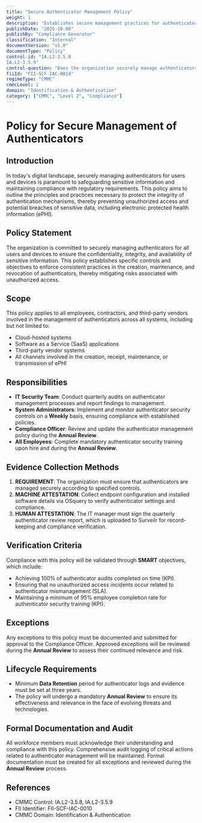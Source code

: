 ```yaml
---
title: "Secure Authenticator Management Policy"
weight: 1
description: "Establishes secure management practices for authenticators to protect sensitive information and ensure compliance with regulatory requirements."
publishDate: "2025-10-08"
publishBy: "Compliance Generator"
classification: "Internal"
documentVersion: "v1.0"
documentType: "Policy"
control-id: "IA.L2-3.5.8
IA.L2-3.5.9"
control-question: "Does the organization securely manage authenticators for users and devices?"
fiiId: "FII-SCF-IAC-0010"
regimeType: "CMMC"
cmmcLevel: 2
domain: "Identification & Authentication"
category: ["CMMC", "Level 2", "Compliance"]
---
```


# Policy for Secure Management of Authenticators

## Introduction
In today's digital landscape, securely managing authenticators for users and devices is paramount to safeguarding sensitive information and maintaining compliance with regulatory requirements. This policy aims to outline the principles and practices necessary to protect the integrity of authentication mechanisms, thereby preventing unauthorized access and potential breaches of sensitive data, including electronic protected health information (ePHI).

## Policy Statement
The organization is committed to securely managing authenticators for all users and devices to ensure the confidentiality, integrity, and availability of sensitive information. This policy establishes specific controls and objectives to enforce consistent practices in the creation, maintenance, and revocation of authenticators, thereby mitigating risks associated with unauthorized access.

## Scope
This policy applies to all employees, contractors, and third-party vendors involved in the management of authenticators across all systems, including but not limited to:
- Cloud-hosted systems
- Software as a Service (SaaS) applications
- Third-party vendor systems
- All channels involved in the creation, receipt, maintenance, or transmission of ePHI

## Responsibilities
- **IT Security Team**: Conduct quarterly audits on authenticator management processes and report findings to management.
- **System Administrators**: Implement and monitor authenticator security controls on a **Weekly** basis, ensuring compliance with established policies.
- **Compliance Officer**: Review and update the authenticator management policy during the **Annual Review**.
- **All Employees**: Complete mandatory authenticator security training upon hire and during the **Annual Review**.

## Evidence Collection Methods
1. **REQUIREMENT**: The organization must ensure that authenticators are managed securely according to specified controls.
2. **MACHINE ATTESTATION**: Collect endpoint configuration and installed software details via OSquery to verify authenticator settings and compliance.
3. **HUMAN ATTESTATION**: The IT manager must sign the quarterly authenticator review report, which is uploaded to Surveilr for record-keeping and compliance verification.

## Verification Criteria
Compliance with this policy will be validated through **SMART** objectives, which include:
- Achieving 100% of authenticator audits completed on time (KPI).
- Ensuring that no unauthorized access incidents occur related to authenticator mismanagement (SLA).
- Maintaining a minimum of 95% employee completion rate for authenticator security training (KPI).

## Exceptions
Any exceptions to this policy must be documented and submitted for approval to the Compliance Officer. Approved exceptions will be reviewed during the **Annual Review** to assess their continued relevance and risk.

## Lifecycle Requirements
- Minimum **Data Retention** period for authenticator logs and evidence must be set at three years.
- The policy will undergo a mandatory **Annual Review** to ensure its effectiveness and relevance in the face of evolving threats and technologies.

## Formal Documentation and Audit
All workforce members must acknowledge their understanding and compliance with this policy. Comprehensive audit logging of critical actions related to authenticator management will be maintained. Formal documentation must be created for all exceptions and reviewed during the **Annual Review** process.

## References
- CMMC Control: IA.L2-3.5.8, IA.L2-3.5.9
- FII Identifier: FII-SCF-IAC-0010
- CMMC Domain: Identification & Authentication